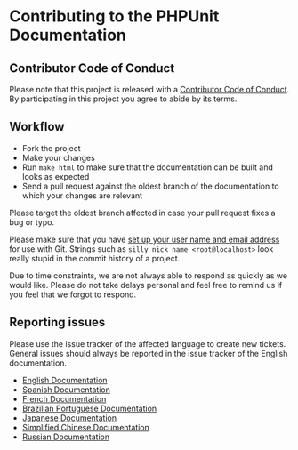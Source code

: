 # Contributing to the PHPUnit Documentation

## Contributor Code of Conduct

Please note that this project is released with a
[Contributor Code of Conduct](CODE_OF_CONDUCT.md). By participating in this
project you agree to abide by its terms.

## Workflow

* Fork the project
* Make your changes
* Run `make html` to make sure that the documentation can be built and looks as expected
* Send a pull request against the oldest branch of the documentation to which your changes are relevant

Please target the oldest branch affected in case your pull request fixes a bug or typo.

Please make sure that you have
[set up your user name and email address](https://git-scm.com/book/en/v2/Getting-Started-First-Time-Git-Setup)
for use with Git. Strings such as `silly nick name <root@localhost>` look really
stupid in the commit history of a project.

Due to time constraints, we are not always able to respond as quickly as we
would like. Please do not take delays personal and feel free to remind us if
you feel that we forgot to respond.

## Reporting issues

Please use the issue tracker of the affected language to create new tickets.
General issues should always be reported in the issue tracker of the English
documentation.

* [English Documentation](https://github.com/sebastianbergmann/phpunit-documentation-english/issues)
* [Spanish Documentation](https://github.com/sebastianbergmann/phpunit-documentation-spanish/issues)
* [French Documentation](https://github.com/sebastianbergmann/phpunit-documentation-french/issues)
* [Brazilian Portuguese Documentation](https://github.com/sebastianbergmann/phpunit-documentation-brazilian-portuguese/issues)
* [Japanese Documentation](https://github.com/sebastianbergmann/phpunit-documentation-japanese/issues)
* [Simplified Chinese Documentation](https://github.com/sebastianbergmann/phpunit-documentation-chinese/issues)
* [Russian Documentation](https://github.com/sebastianbergmann/phpunit-documentation-russian/issues)
